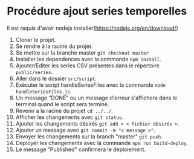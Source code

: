 # Procédure ajout series temporelles

Il est requis d'avoir nodejs installer(https://nodejs.org/en/download/)

1. Cloner le projet.
2. Se rendre à la racine du projet.
3. Se mettre sur la branche master `git checkout master`
4. Installer les dependences avec la commande `npm install`.
5. Ajouter/Editer les series CSV présentes dans le répertoire `public/series`.
6. Aller dans le dossier `src/script`.
7. Exécuter le script handleSeriesFiles avec la commande `node handleSeriesFiles.js`.
8. Un message "DONE" ou un message d'erreur s'affichera dans le terminal quand le script sera terminé.
9. Revenir a la racine du projet `cd ../../`.
10. Afficher les changements avec `git status`.
11. Ajouter les changements désirés `git add + < fichier désirés >`.
12. Ajouter un message avec `git commit -m "< message >"`.
13. Envoyer les changements sur la branch "master" `git push`.
14. Deployer les changements avec la commande `npm run build-deploy`.
15. Le message "Published" confirmera le deploiement.
